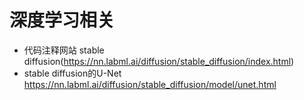 # 深度学习相关

* 代码注释网站 stable diffusion(https://nn.labml.ai/diffusion/stable_diffusion/index.html)
* stable diffusion的U-Net https://nn.labml.ai/diffusion/stable_diffusion/model/unet.html
